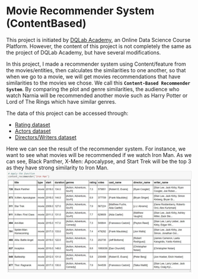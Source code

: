 # Movie Recommender System (ContentBased)
This project is initiated by [DQLab Academy](https://academy.dqlab.id), an Online Data Science Course Platform. However, the content of this project is not completely the same as the project of DQLab Academy, but have several modifications.

In this project, I made a recommender system using Content/feature from the movies/entities, then calculates the similarities to one another, so that when we go to a movie, we will get movies recommendations that have similarities to the movies we chose. We call this **`Content-Based Recommender System`**. By comparing the plot and genre similarities, the audience who watch Narnia will be recommended another movie such as Harry Potter or Lord of The Rings which have similar genres. 

The data of this project can be accessed through:
- [Rating dataset](https://dqlab-dataset.s3-ap-southeast-1.amazonaws.com/movie_rating_df.csv)
- [Actors dataset](https://dqlab-dataset.s3-ap-southeast-1.amazonaws.com/actor_name.csv)
- [Directors/Writers dataset](https://dqlab-dataset.s3-ap-southeast-1.amazonaws.com/directors_writers.csv)

Here we can see the result of the recommender system. For instance, we want to see what movies will be recommended if we watch Iron Man. As we can see, Black Panther, X-Men: Apocalypse, and Start Trek will be the top 3 as they have strong similarity to Iron Man.
![pic1](https://github.com/juniomata/MovieRecommenderSystem_ContentBased/blob/main/Recommender%20System%20Ironman.JPG)
